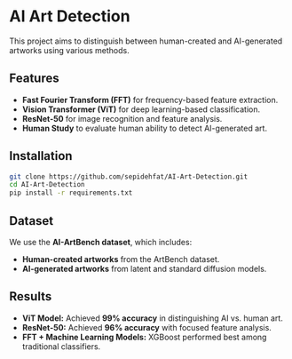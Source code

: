 # AI Art Detection

This project aims to distinguish between human-created and AI-generated artworks using various methods.

## Features

- **Fast Fourier Transform (FFT)** for frequency-based feature extraction.
- **Vision Transformer (ViT)** for deep learning-based classification.
- **ResNet-50** for image recognition and feature analysis.
- **Human Study** to evaluate human ability to detect AI-generated art.

## Installation

```bash
git clone https://github.com/sepidehfat/AI-Art-Detection.git
cd AI-Art-Detection
pip install -r requirements.txt
```

## Dataset

We use the **AI-ArtBench dataset**, which includes:
- **Human-created artworks** from the ArtBench dataset.
- **AI-generated artworks** from latent and standard diffusion models.

## Results

- **ViT Model:** Achieved **99% accuracy** in distinguishing AI vs. human art.
- **ResNet-50:** Achieved **96% accuracy** with focused feature analysis.
- **FFT + Machine Learning Models:** XGBoost performed best among traditional classifiers.
